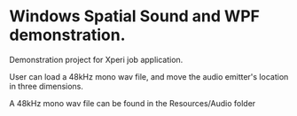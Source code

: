 # Windows Spatial Sound and WPF demonstration.

Demonstration project for Xperi job application.

User can load a 48kHz mono wav file, and move the audio emitter's location in three dimensions.

A 48kHz mono wav file can be found in the Resources/Audio folder
